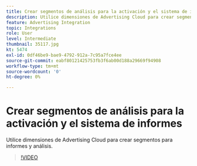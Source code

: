 ```yaml
---
title: Crear segmentos de análisis para la activación y el sistema de informes
description: Utilice dimensiones de Advertising Cloud para crear segmentos para informes y análisis.
feature: Advertising Integration
topic: Integrations
role: User
level: Intermediate
thumbnail: 35117.jpg
kt: 5474
exl-id: 0df46be9-bae9-4792-912a-7c95a7fce4ee
source-git-commit: eabf80121425753fb3f6ab00d188a29669f94908
workflow-type: tm+mt
source-wordcount: '0'
ht-degree: 0%

---
```


# Crear segmentos de análisis para la activación y el sistema de informes

Utilice dimensiones de Advertising Cloud para crear segmentos para informes y análisis.

>[!VIDEO](https://video.tv.adobe.com/v/35117/?quality=12&learn=on)
